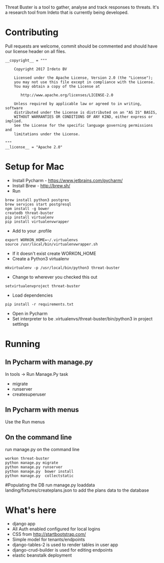 Threat Buster is a tool to gather, analyse and track responses to threats. It's a research tool from Irdeto that is currently being developed.

# Contributing

Pull requests are welcome, commit should be commented and should have our license header on all files.

```
__copyright__ = """

    Copyright 2017 Irdeto BV

    Licensed under the Apache License, Version 2.0 (the "License");
    you may not use this file except in compliance with the License.
    You may obtain a copy of the License at

       http://www.apache.org/licenses/LICENSE-2.0

    Unless required by applicable law or agreed to in writing, software
    distributed under the License is distributed on an "AS IS" BASIS,
    WITHOUT WARRANTIES OR CONDITIONS OF ANY KIND, either express or implied.
    See the License for the specific language governing permissions and
    limitations under the License.

"""
__license__ = "Apache 2.0"
```

# Setup for Mac

* Install Pycharm - https://www.jetbrains.com/pycharm/
* Install Brew - http://brew.sh/
* Run
```
brew install python3 postgres
brew services start postgresql
npm install -g bower
createdb threat-buster
pip install virtualenv
pip install virtualenvwrapper
```
* Add to your .profile
```
export WORKON_HOME=~/.virtualenvs
source /usr/local/bin/virtualenvwrapper.sh
```
* If it doesn't exist create WORKON_HOME
* Create a Python3 virtualenv
```
mkvirtualenv -p /usr/local/bin/python3 threat-buster
```
* Change to wherever you checked this out
```
setvirtualenvproject threat-buster
```
* Load dependencies
```
pip install -r requirements.txt
```
* Open in Pycharm
* Set interpreter to be .virtualenvs/threat-buster/bin/python3 in project settings

# Running

## In Pycharm with manage.py

In tools -> Run Manage.Py task
* migrate
* runserver
* createsuperuser

## In Pycharm with menus

Use the Run menus


## On the command line
run manage.py on the command line
```
workon threat-buster
python manage.py migrate
python manage.py runserver
python manage.py  bower install
python manage.py  collectstatic

```

#Populating the DB
run manage.py loaddata landing/fixtures/createplans.json to add the plans data to the database

# What's here

* django app
* All Auth enabled configured for local logins
* CSS from http://startbootstrap.com/
* Simple model for tenants/endpoints
* django-tables-2 is used to render tables in user app
* django-crud-builder is used for editing endpoints
* elastic beanstalk deployment
